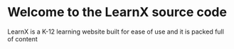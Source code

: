 # Welcome to the LearnX source code

LearnX is a K-12 learning website built for ease of use and it is packed full of content

